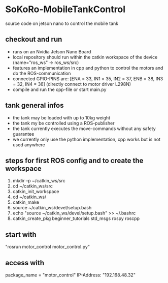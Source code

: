 
# SoKoRo-MobileTankControl
source code on jetson nano to control the mobile tank

## checkout and run
- runs on an Nvidia Jetson Nano Board
- local repository should run within the catkin workspace of the device (name="ros_ws" -> ros_ws/src)
- features an implementation in cpp and python to control the motors and do the ROS-communication
- connected GPIO-PINS are: [ENA = 33, IN1 = 35, IN2 = 37, ENB = 38, IN3 = 32, IN4 = 36] (directly connect to motor driver L298N)
- compile and run the cpp-file or start main.py

## tank general infos
- the tank may be loaded with up to 10kg weight
- the tank my be controlled using a ROS-publisher
- the tank currently executes the move-commands without any safety guarantee
- we currently only use the python implementation, cpp works but is not used anywhere

## steps for first ROS config and to create the workspace
1) mkdir –p ~/catkin_ws/src
2) cd ~/catkin_ws/src
3) catkin_init_workspace
4) cd ~/catkin_ws/
5) catkin_make
6) source ~/catkin_ws/devel/setup.bash
7) echo "source ~/catkin_ws/devel/setup.bash" >> ~/.bashrc
8) catkin_create_pkg beginner_tutorials std_msgs rospy roscpp

## start with
"rosrun motor_control motor_control.py"

## access with
package_name = "motor_control"
IP-Address: "192.168.48.32"
